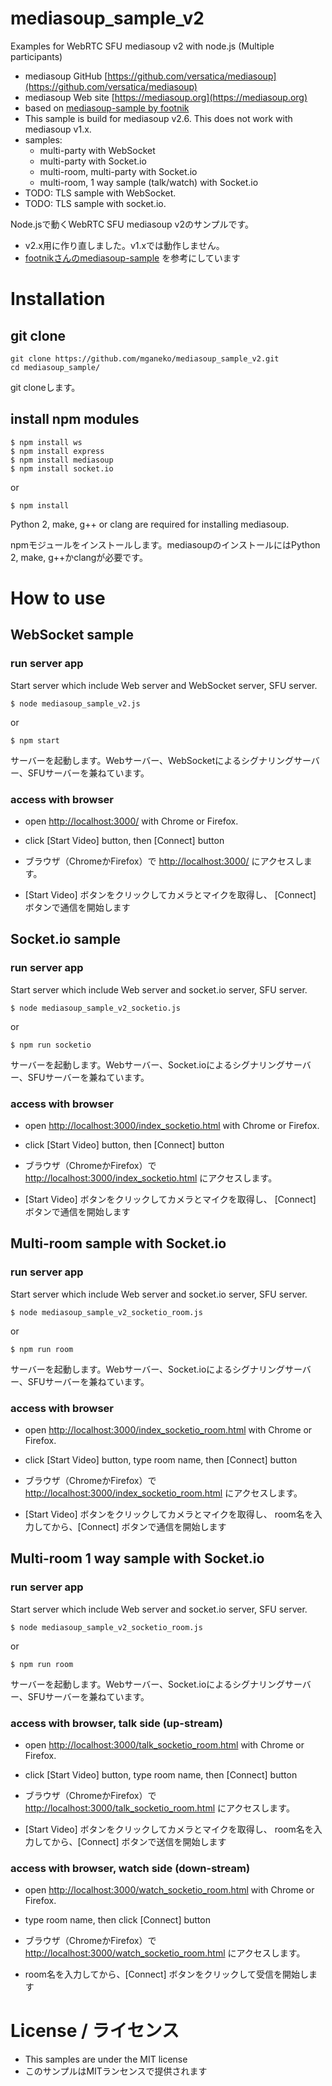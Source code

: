 # mediasoup_sample_v2
Examples for WebRTC SFU mediasoup v2 with node.js (Multiple participants)

* mediasoup GitHub [https://github.com/versatica/mediasoup](https://github.com/versatica/mediasoup)
* mediasoup Web site [https://mediasoup.org](https://mediasoup.org)
* based on [mediasoup-sample by footnik](https://github.com/footniko/mediasoup-sample)
* This sample is build for mediasoup v2.6. This does not work with mediasoup v1.x.
* samples:
  * multi-party with WebSocket
  * multi-party with Socket.io
  * multi-room, multi-party with Socket.io
  * multi-room, 1 way sample (talk/watch) with Socket.io
* TODO: TLS sample with WebSocket. 
* TODO: TLS sample with socket.io.

Node.jsで動くWebRTC SFU mediasoup v2のサンプルです。

* v2.x用に作り直しました。v1.xでは動作しません。
* [footnikさんのmediasoup-sample](https://github.com/footniko/mediasoup-sample) を参考にしています



# Installation

## git clone
```
git clone https://github.com/mganeko/mediasoup_sample_v2.git
cd mediasoup_sample/
```
git cloneします。

## install npm modules

```
$ npm install ws
$ npm install express
$ npm install mediasoup
$ npm install socket.io
```
or
```
$ npm install
```

Python 2, make, g++ or clang are required for installing mediasoup.

npmモジュールをインストールします。mediasoupのインストールにはPython 2, make, g++かclangが必要です。


# How to use

## WebSocket sample

### run server app

Start server which include Web server and WebSocket server, SFU server.

```
$ node mediasoup_sample_v2.js
```
or
```
$ npm start
```

サーバーを起動します。Webサーバー、WebSocketによるシグナリングサーバー、SFUサーバーを兼ねています。


### access with browser

* open [http://localhost:3000/](http://localhost:3000/) with Chrome or Firefox.
* click [Start Video] button, then [Connect] button

* ブラウザ（ChromeかFirefox）で [http://localhost:3000/](http://localhost:3000/) にアクセスします。
* [Start Video] ボタンをクリックしてカメラとマイクを取得し、 [Connect] ボタンで通信を開始します

## Socket.io sample

### run server app

Start server which include Web server and socket.io server, SFU server.

```
$ node mediasoup_sample_v2_socketio.js
```
or
```
$ npm run socketio
```

サーバーを起動します。Webサーバー、Socket.ioによるシグナリングサーバー、SFUサーバーを兼ねています。

### access with browser

* open [http://localhost:3000/index_socketio.html](http://localhost:3000/index_socketio.html) with Chrome or Firefox.
* click [Start Video] button, then [Connect] button

* ブラウザ（ChromeかFirefox）で [http://localhost:3000/index_socketio.html](http://localhost:3000/index_socketio.html) にアクセスします。
* [Start Video] ボタンをクリックしてカメラとマイクを取得し、 [Connect] ボタンで通信を開始します

## Multi-room sample with Socket.io

### run server app

Start server which include Web server and socket.io server, SFU server.

```
$ node mediasoup_sample_v2_socketio_room.js
```
or
```
$ npm run room
```

サーバーを起動します。Webサーバー、Socket.ioによるシグナリングサーバー、SFUサーバーを兼ねています。

### access with browser

* open [http://localhost:3000/index_socketio_room.html](http://localhost:3000/index_socketio_room.html) with Chrome or Firefox.
* click [Start Video] button, type room name, then [Connect] button

* ブラウザ（ChromeかFirefox）で [http://localhost:3000/index_socketio_room.html](http://localhost:3000/index_socketio_room.html) にアクセスします。
* [Start Video] ボタンをクリックしてカメラとマイクを取得し、 room名を入力してから、[Connect] ボタンで通信を開始します

## Multi-room 1 way sample with Socket.io

### run server app

Start server which include Web server and socket.io server, SFU server.

```
$ node mediasoup_sample_v2_socketio_room.js
```
or
```
$ npm run room
```

サーバーを起動します。Webサーバー、Socket.ioによるシグナリングサーバー、SFUサーバーを兼ねています。

### access with browser, talk side (up-stream)

* open [http://localhost:3000/talk_socketio_room.html](http://localhost:3000/talk_socketio_room.html) with Chrome or Firefox.
* click [Start Video] button, type room name, then [Connect] button

* ブラウザ（ChromeかFirefox）で [http://localhost:3000/talk_socketio_room.html](http://localhost:3000/talk_socketio.html) にアクセスします。
* [Start Video] ボタンをクリックしてカメラとマイクを取得し、 room名を入力してから、[Connect] ボタンで送信を開始します

### access with browser, watch side (down-stream)

* open [http://localhost:3000/watch_socketio_room.html](http://localhost:3000/talk_socketio_room.html) with Chrome or Firefox.
* type room name, then click [Connect] button

* ブラウザ（ChromeかFirefox）で [http://localhost:3000/watch_socketio_room.html](http://localhost:3000/watch_socketio_room.html) にアクセスします。
* room名を入力してから、[Connect] ボタンをクリックして受信を開始します


# License / ライセンス

* This samples are under the MIT license
* このサンプルはMITランセンスで提供されます

